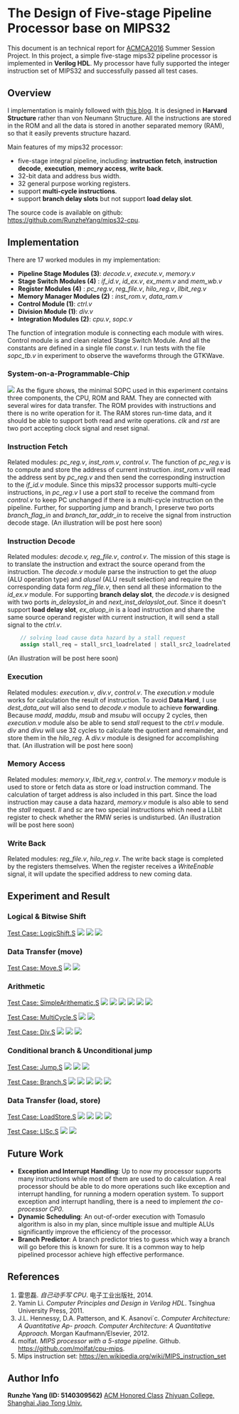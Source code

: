 # The Design of Five-stage Pipeline Processor base on MIPS32
This document is an technical report for [ACMCA2016](http://202.120.38.22:1000/wiki/index.php?title=Course:ACMCA2016) Summer Session Project. In this project, a simple five-stage mips32 pipeline processor is implemented in __Verilog HDL__. My processor have fully supported the integer instruction set of MIPS32 and successfully passed all test cases.

## Overview
I implementation is mainly followed with [this blog](http://blog.csdn.net/leishangwen/article/category/5723475/3). It is designed in __Harvard Structure__ rather than von Neumann Structure. All the instructions are stored in the ROM and all the data is stored in another separated memory (RAM), so that it easily prevents structure hazard.

Main features of my mips32 processor:

- five-stage integral pipeline, including: __instruction fetch__, __instruction decode__, __execution__, __memory access__, __write back__.
- 32-bit data and address bus width.
- 32 general purpose working registers.
- support __multi-cycle instructions__.
- support __branch delay slots__ but not support __load delay slot__.

The source code is available on github: https://github.com/RunzheYang/mips32-cpu.

## Implementation

There are 17 worked modules in my implementation: 

- __Pipeline Stage Modules (3)__: _decode.v_, _execute.v_, _memory.v_
- __Stage Switch Modules (4)__ : *if_id.v*, *id_ex.v*, *ex_mem.v* and *mem_wb.v*
- __Register Modules (4)__ : *pc_reg.v*, *reg_file.v*, *hilo_reg.v*, *llbit_reg.v*
- __Memory Manager Modules (2)__ : *inst_rom.v*, *data_ram.v*
- __Control Module (1)__: *ctrl.v*
- __Division Module (1)__: *div.v*
- __Integration Modules (2)__: *cpu.v*, *sopc.v*

The function of integration module is connecting each module with wires. Control module is and clean related Stage Switch Module. And all the constants are defined in a single file *const.v*. I run tests with the file *sopc_tb.v* in experiment to observe the waveforms through the GTKWave.

### System-on-a-Programmable-Chip
![](sopc.png)
As the figure shows, the minimal SOPC used in this experiment contains three components, the CPU, ROM and RAM. They are connected with several wires for  data transfer. The ROM provides with instructions and there is no write operation for it. The RAM stores run-time data, and it should be able to support both read and write operations. _clk_ and _rst_ are two port accepting clock signal and reset signal.

### Instruction Fetch
Related modules: *pc_reg.v*, *inst_rom.v*, *control.v*.
The function of *pc_reg.v* is to compute and store the address of current instruction. *inst_rom.v* will read the address sent by *pc_reg.v* and then send the corresponding instruction to the *if_id.v* module. 
Since this mips32 processor supports multi-cycle instructions, in *pc_reg.v* I use a port *stall* to receive the command from *control.v* to keep PC unchanged if there is a multi-cycle instruction on the pipeline. Further, for supporting jump and branch, I preserve two ports *branch_flag_in* and *branch_tar_addr_in* to receive the signal from instruction decode stage.
(An illustration will be post here soon)

### Instruction Decode
Related modules: *decode.v, reg_file.v*, *control.v*.
The mission of this stage is to translate the instruction and extract the source operand from the instruction. The *decode.v* module parse the instruction to get the *aluop* (ALU operation type) and *alusel* (ALU result selection) and require the corresponding data form *reg_file.v*, then send all these information to the *id_ex.v* module.
For supporting **branch delay slot**, the *decode.v* is designed with two ports *in_delayslot_in* and *next_inst_delayslot_out*. Since it doesn't support **load delay slot**, *ex_aluop_in* is a load instruction and share the same source operand register with current instruction, it will send a stall signal to the *ctrl.v*.
```verilog
    // solving load cause data hazard by a stall request
    assign stall_req = stall_src1_loadrelated | stall_src2_loadrelated;
```
(An illustration will be post here soon)

### Execution
Related modules: *execution.v*, *div.v*, *control.v*.
The *execution.v* module works for calculation the result of instruction. To avoid **Data Hard**, I use *dest_data_out* will also send to *decode.v* module to achieve __forwarding__. Because *madd*, *maddu*, *msub* and *msubu* will occupy 2 cycles, then *execution.v* module also be able to send *stall* request to the *ctrl.v* module. *div* and *divu* will use 32 cycles to calculate the quotient and remainder, and store them in the *hilo_reg*. A *div.v* module is designed for accomplishing that.
(An illustration will be post here soon)

### Memory Access
Related modules: *memory.v*, *llbit_reg.v*, *control.v*.
The *memory.v* module is used to store or fetch data as store or load instruction command. The calculation of target address is also included in this part. Since the load instruction may cause a data hazard, *memory.v* module is also able to send the *stall* request. *ll* and *sc* are two special instructions which need a LLbit register to check whether the RMW series is undisturbed.
(An illustration will be post here soon)

### Write Back
Related modules: *reg_file.v*, *hilo_reg.v*.
The write back stage is completed by the registers themselves. When the register receives a _WriteEnable_ signal, it will update the specified address to new coming data.

## Experiment and Result
### Logical & Bitwise Shift
[Test Case: LogicShift.S]()
![](logicalshift1.png)
![](logicalshift2.png)
![](shiftnop1.png)
### Data Transfer (move)
[Test Case: Move.S]()
![](move1.png)
![](move2.png)
### Arithmetic
[Test Case: SimpleArithematic.S]()
![](arithe1.png)
![](arithe2.png)
![](arithe_i.png)
![](clzclo1.png)
![](clzclo2.png)
![](mul.png)

[Test Case: MultiCycle.S]()
![](maddmsub1.png)
![](maddmsub2.png)

[Test Case: Div.S]()
![](div1.png)
![](div2.png)
![](div3.png)
### Conditional branch & Unconditional jump
[Test Case: Jump.S]()
![](jp1.png)
![](jp2.png)
![](jp3.png)

[Test Case: Branch.S]()
![](br2.png)
![](br2.png)
![](br3.png)
![](br4.png)
![](br5.png)
### Data Transfer (load, store)
[Test Case: LoadStore.S]()
![](ls1.png)
![](ls2.png)
![](ls3.png)
![](ls4.png)

[Test Case: LlSc.S]()
![](llsc1.png)
![](llsc2.png)

## Future Work
- __Exception and Interrupt Handling__: Up to now my processor supports many instructions while most of them are used to do calculation. A real processor should be able to do more operations such like exception and interrupt handling, for running a modern operation system. To support exception and interrupt handling, there is a need to implement _the co-processor CP0_.
- __Dynamic Scheduling__:  An out-of-order execution with Tomasulo algorithm is also in my plan, since multiple issue and multiple ALUs significantly improve the efficiency of the processor.
- __Branch Predictor__:  A branch predictor tries to guess which way a branch will go before this is known for sure. It is a common way to help pipelined processor achieve high effective performance.

## References
1. 雷思磊. _自己动手写 CPU_. 电子工业出版社, 2014.
2. Yamin Li. _Computer Principles and Design in Verilog HDL_. Tsinghua University Press, 2011.
3. J.L. Hennessy, D.A. Patterson, and K. Asanovi´c. _Computer Architecture: A Quantitative Ap- proach. Computer Architecture: A Quantitative Approach._ Morgan Kaufmann/Elsevier, 2012.
4. molfat. _MIPS processor with a 5-stage pipeline._ Github. https://github.com/molfat/cpu-mips.
5. Mips instruction set: https://en.wikipedia.org/wiki/MIPS_instruction_set

## Author Info
__Runzhe Yang (ID: 5140309562)__
[ACM Honored Class](http://acm.sjtu.edu.cn/home)
[Zhiyuan College, Shanghai Jiao Tong Univ.](http://zhiyuan.sjtu.edu.cn)
